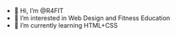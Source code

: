- 👋 Hi, I’m @R4FIT
- 👀 I’m interested in Web Design and Fitness Education
- 🌱 I’m currently learning HTML+CSS
